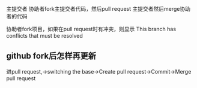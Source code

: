 主提交者
协助者fork主提交者代码，然后pull request
主提交者然后merge协助者的代码


协助者fork项目，如果在pull request时有冲突，则显示
This branch has conflicts that must be resolved

## github fork后怎样再更新
进pull request,->switching the base->Create pull request->Commit->Merge pull request




